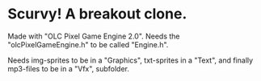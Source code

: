 # Scurvy! A breakout clone.

Made with "OLC Pixel Game Engine 2.0". Needs the "olcPixelGameEngine.h" to be called "Engine.h".

Needs img-sprites to be in a "Graphics", txt-sprites in a "Text", and finally mp3-files to be in a "Vfx", subfolder.
